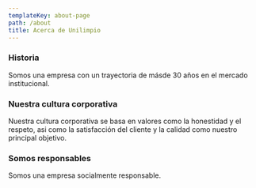 ```yaml
---
templateKey: about-page
path: /about
title: Acerca de Unilimpio
---
```

### Historia
Somos una empresa con un trayectoria de másde 30 años en el mercado institucional.

### Nuestra cultura corporativa
Nuestra cultura corporativa se basa en valores como la honestidad y el respeto, asi como la satisfacción del cliente y la calidad como nuestro principal objetivo. 

### Somos responsables
Somos una empresa socialmente responsable.


